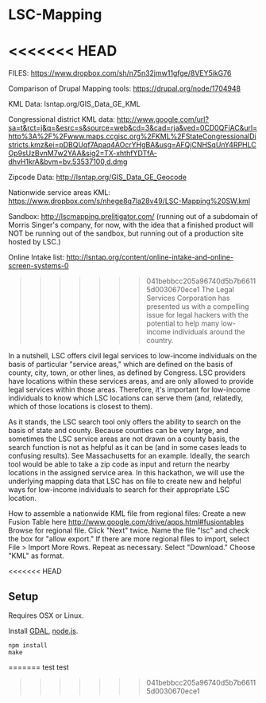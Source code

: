 LSC-Mapping
===========

<<<<<<< HEAD
=======
FILES: https://www.dropbox.com/sh/n75n32jmw11gfge/8VEY5ikG76

Comparison of Drupal Mapping tools: https://drupal.org/node/1704948

KML Data: lsntap.org/GIS_Data_GE_KML

Congressional district KML data: http://www.google.com/url?sa=t&rct=j&q=&esrc=s&source=web&cd=3&cad=rja&ved=0CD0QFjAC&url=http%3A%2F%2Fwww.maps.ccgisc.org%2FKML%2FStateCongressionalDistricts.kmz&ei=pDBQUqf7Apaq4AOcrYHgBA&usg=AFQjCNHSqUnY4RPHLCOp9sUzBvnM7w2YAA&sig2=TX-xhthfYDTfA-dhvH1krA&bvm=bv.53537100,d.dmg

Zipcode Data: http://lsntap.org/GIS_Data_GE_Geocode

Nationwide service areas KML: https://www.dropbox.com/s/nhege8q7la28v49/LSC-Mapping%20SW.kml

Sandbox: http://lscmapping.prelitigator.com/ (running out of a subdomain of Morris Singer's company, 
for now, with the idea that a finished product will NOT be running out of the sandbox, but running 
out of a production site hosted by LSC.)

Online Intake list: http://lsntap.org/content/online-intake-and-online-screen-systems-0

>>>>>>> 041bebbcc205a96740d5b7b66115d0030670ece1
The Legal Services Corporation has presented us with a compelling issue for legal hackers 
with the potential to help many low-income individuals around the country. 

In a nutshell, LSC offers civil legal services to low-income individuals on the basis of particular "service areas," 
which are defined on the basis of county, city, town, or other lines, as defined by Congress. LSC providers have 
locations within these services areas, and are only allowed to provide legal services within those areas. 
Therefore, it's important for low-income individuals to know which LSC locations can serve them (and, relatedly, 
which of those locations is closest to them).

As it stands, the LSC search tool only offers the ability to search on the basis of state and county. 
Because counties can be very large, and sometimes the LSC service areas are not drawn on a county basis, 
the search function is not as helpful as it can be (and in some cases leads to confusing results). 
See Massachusetts for an example. Ideally, the search tool would be able to take a zip code as input and 
return the nearby locations in the assigned service area. In this hackathon, we will use the underlying mapping 
data that LSC has on file to create new and helpful ways for low-income individuals to search for their appropriate 
LSC location.

How to assemble a nationwide KML file from regional files: 
Create a new Fusion Table here http://www.google.com/drive/apps.html#fusiontables
Browse for regional file.
Click "Next" twice.
Name the file "lsc" and check the box for "allow export."
If there are more regional files to import, select File > Import More Rows. Repeat as necessary.
Select "Download." Choose "KML" as format.

<<<<<<< HEAD
## Setup

Requires OSX or Linux.

Install [GDAL](http://www.gdal.org/), [node.js](http://nodejs.org/).

    npm install
    make
=======
test test
>>>>>>> 041bebbcc205a96740d5b7b66115d0030670ece1
